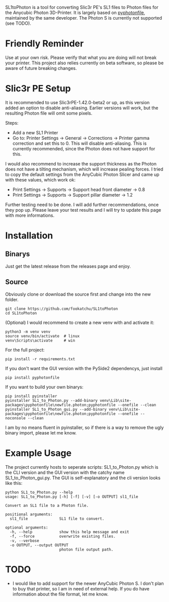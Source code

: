 SL1toPhoton is a tool for converting Slic3r PE's SL1 files to Photon files for the Anycubic Photon 3D-Printer. It is largely based on [pyphotonfile](https://github.com/fookatchu/pyphotonfile), maintained by the same developer. The Photon S is currently not supported (see TODO).

Friendly Reminder
=================
   Use at your own risk. Please verify that what you are doing will not break your printer. This project also relies currently on beta software, so please be aware of future breaking changes.

Slic3r PE Setup
=================
It is recommended to use Slic3rPE-1.42.0-beta2 or up, as this version added an option to disable anti-aliasing. Earlier versions will work, but the resulting Photon file will omit some pixels.

Steps:
 - Add a new SL1 Printer
 - Go to: Printer Settings -> General -> Corrections -> Printer gamma correction and set this to 0. This will disable anti-aliasing. This is currently recommended, since the Photon does not have support for this.

I would also recommend to increase the support thickness as the Photon does not have a tilting mechanism, which will increase pealing forces. I tried to copy the default settings from the AnyCubic Photon Slicer and came up with these values, which work ok:
 - Print Settings -> Supports -> Support head front diameter -> 0.8
 - Print Settings -> Supports -> Support pillar diameter -> 1.2

Further testing need to be done. I will add further recommendations, once they pop up. Please leave your test results and I will try to update this page with more informations.


Installation
========================================

Binarys
-------
Just get the latest release from the releases page and enjoy.

Source
------
Obviously clone or download the source first and change into the new folder.
```
git clone https://github.com/fookatchu/SL1toPhoton
cd SL1toPhoton
```

(Optional) I would recommend to create a new venv with and activate it:
```
python3 -m venv venv
source venv/bin/activate  # linux
venv\Scripts\activate     # win
```

For the full project:
```
pip install -r requirements.txt
```

If you don't want the GUI version with the PySide2 dependencys, just install

```
pip install pyphotonfile
```

If you want to build your own binarys:
```
pip install pyinstaller
pyinstaller SL1_to_Photon.py --add-binary venv\Lib\site-packages\pyphotonfile\newfile.photon;pyphotonfile --onefile --clean
pyinstaller SL1_to_Photon_gui.py --add-binary venv\Lib\site-packages\pyphotonfile\newfile.photon;pyphotonfile --onefile --noconsole --clean
```
I am by no means fluent in pyinstaller, so if there is a way to remove the ugly binary import, please let me know.


Example Usage
========================================
The project currently hosts to seperate scripts: SL1_to_Photon.py which is the CLI version and the GUI version with the catchy name SL1_to_Photon_gui.py. The GUI is self-explanatory and the cli version looks like this:

```
python SL1_to_Photon.py --help
usage: SL1_to_Photon.py [-h] [-f] [-v] [-o OUTPUT] sl1_file

Convert an SL1 file to a Photon file.

positional arguments:
  sl1_file              SL1 file to convert.

optional arguments:
  -h, --help            show this help message and exit
  -f, --force           overwrite existing files.
  -v, --verbose
  -o OUTPUT, --output OUTPUT
                        photon file output path.
```

TODO
====
- I would like to add support for the newer AnyCubic Photon S. I don't plan to buy that printer, so I am in need of external help. If you do have information about the file format, let me know.